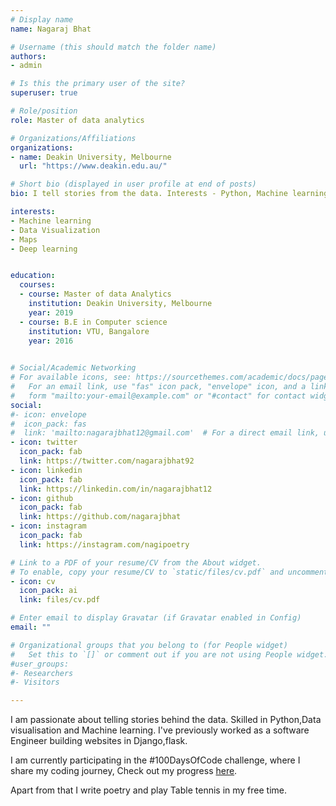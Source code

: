 ```yaml
---
# Display name
name: Nagaraj Bhat

# Username (this should match the folder name)
authors:
- admin

# Is this the primary user of the site?
superuser: true

# Role/position
role: Master of data analytics

# Organizations/Affiliations
organizations:
- name: Deakin University, Melbourne
  url: "https://www.deakin.edu.au/"

# Short bio (displayed in user profile at end of posts)
bio: I tell stories from the data. Interests - Python, Machine learning, and poetry.

interests:
- Machine learning
- Data Visualization
- Maps
- Deep learning


education:
  courses:
  - course: Master of data Analytics
    institution: Deakin University, Melbourne
    year: 2019
  - course: B.E in Computer science 
    institution: VTU, Bangalore
    year: 2016
  

# Social/Academic Networking
# For available icons, see: https://sourcethemes.com/academic/docs/page-builder/#icons
#   For an email link, use "fas" icon pack, "envelope" icon, and a link in the
#   form "mailto:your-email@example.com" or "#contact" for contact widget.
social:
#- icon: envelope
#  icon_pack: fas
#  link: 'mailto:nagarajbhat12@gmail.com'  # For a direct email link, use "mailto:test@example.org".
- icon: twitter
  icon_pack: fab
  link: https://twitter.com/nagarajbhat92
- icon: linkedin
  icon_pack: fab
  link: https://linkedin.com/in/nagarajbhat12
- icon: github
  icon_pack: fab
  link: https://github.com/nagarajbhat
- icon: instagram
  icon_pack: fab
  link: https://instagram.com/nagipoetry

# Link to a PDF of your resume/CV from the About widget.
# To enable, copy your resume/CV to `static/files/cv.pdf` and uncomment the lines below.
- icon: cv
  icon_pack: ai
  link: files/cv.pdf

# Enter email to display Gravatar (if Gravatar enabled in Config)
email: ""

# Organizational groups that you belong to (for People widget)
#   Set this to `[]` or comment out if you are not using People widget.
#user_groups:
#- Researchers
#- Visitors

---
```


I am passionate about telling stories behind the data. Skilled in Python,Data visualisation and Machine learning. 
I've previously worked as a software Engineer building websites in Django,flask.

I am currently participating in the #100DaysOfCode challenge, where I share my coding journey,  Check out my progress [here](https://github.com/nagarajbhat/100DaysOfCode).

Apart from that I write poetry and play Table tennis in my free time.
